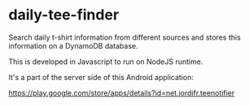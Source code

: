 # daily-tee-finder

Search daily t-shirt information from different sources and stores this information on a DynamoDB database.

This is developed in Javascript to run on NodeJS runtime.

It's a part of the server side of this Android application:

https://play.google.com/store/apps/details?id=net.jordifr.teenotifier

